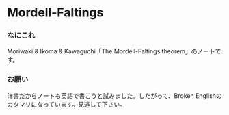 # Mordell-Faltings
### なにこれ
Moriwaki &amp; Ikoma &amp; Kawaguchi「The Mordell-Faltings theorem」のノートです。

### お願い
洋書だからノートも英語で書こうと試みました。したがって、Broken Englishのカタマリになっています。見逃して下さい。

